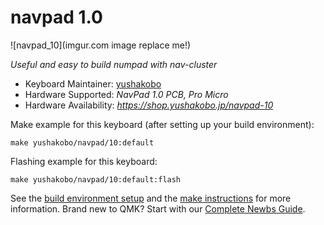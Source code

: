 # navpad 1.0

![navpad_10](imgur.com image replace me!)

*Useful and easy to build numpad with nav-cluster*

* Keyboard Maintainer: [yushakobo](https://github.com/yushakobo)
* Hardware Supported: *NavPad 1.0 PCB, Pro Micro*
* Hardware Availability: *https://shop.yushakobo.jp/navpad-10*

Make example for this keyboard (after setting up your build environment):

    make yushakobo/navpad/10:default

Flashing example for this keyboard:

    make yushakobo/navpad/10:default:flash

See the [build environment setup](https://docs.qmk.fm/#/getting_started_build_tools) and the [make instructions](https://docs.qmk.fm/#/getting_started_make_guide) for more information. Brand new to QMK? Start with our [Complete Newbs Guide](https://docs.qmk.fm/#/newbs).
